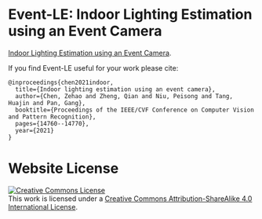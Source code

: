 # Event-LE: Indoor Lighting Estimation using an Event Camera

[Indoor Lighting Estimation using an Event Camera](https://zehaoc.github.io/EventLE.github.io/).

If you find Event-LE useful for your work please cite:
```
@inproceedings{chen2021indoor,
  title={Indoor lighting estimation using an event camera},
  author={Chen, Zehao and Zheng, Qian and Niu, Peisong and Tang, Huajin and Pan, Gang},
  booktitle={Proceedings of the IEEE/CVF Conference on Computer Vision and Pattern Recognition},
  pages={14760--14770},
  year={2021}
}
```

# Website License
<a rel="license" href="http://creativecommons.org/licenses/by-sa/4.0/"><img alt="Creative Commons License" style="border-width:0" src="https://i.creativecommons.org/l/by-sa/4.0/88x31.png" /></a><br />This work is licensed under a <a rel="license" href="http://creativecommons.org/licenses/by-sa/4.0/">Creative Commons Attribution-ShareAlike 4.0 International License</a>.
